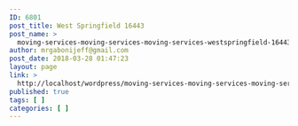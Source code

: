 ```yaml
---
ID: 6801
post_title: West Springfield 16443
post_name: >
  moving-services-moving-services-moving-services-westspringfield-16443
author: mrgabonijeff@gmail.com
post_date: 2018-03-28 01:47:23
layout: page
link: >
  http://localhost/wordpress/moving-services-moving-services-moving-services-westspringfield-16443/
published: true
tags: [ ]
categories: [ ]
---
```


